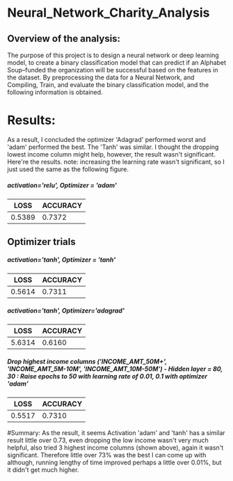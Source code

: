 # Neural_Network_Charity_Analysis

## Overview of the analysis: 
The purpose of this project is to design a neural network or deep learning model, 
to create a binary classification model that can predict if an Alphabet Soup–funded 
the organization will be successful based on the features in the dataset. By preprocessing the data for a Neural Network, and Compiling, 
Train, and evaluate the binary classification model, and the following information is obtained.

# Results: 
As a result, I concluded the optimizer 'Adagrad' performed worst and 'adam' performed the best.  The 'Tanh' was similar. I thought the dropping lowest income column might help, however, the result
wasn't significant.  Here're the results. note: increasing the learning rate wasn't significant, so I just used the same as the following figure.

##### activation='relu', Optimizer = 'adam'

| LOSS  | ACCURACY |
|---|---|
| 0.5389 |  0.7372 | 

## Optimizer trials

##### activation='tanh', Optimizer = 'tanh'
| LOSS  | ACCURACY |
|---|---|
| 0.5614 | 0.7311 | 

##### activation='tanh', Optimizer='adagrad'
| LOSS  | ACCURACY |
|---|---|
| 5.6314 | 0.6160 | 

##### Drop highest income columns ('INCOME_AMT_50M+', 'INCOME_AMT_5M-10M', 'INCOME_AMT_10M-50M') - Hidden layer = 80, 30 : Raise epochs to 50 with learning rate of 0.01, 0.1 with optimizer 'adam'
| LOSS  | ACCURACY |
|---|---|
| 0.5517 | 0.7310 | 

#Summary:  As the result, it seems Activation 'adam' and 'tanh' has a similar result little over 0.73, even dropping the low income wasn't very much helpful, also tried 3 highest income columns (shown above), again it wasn't significant. Therefore little over 73% was the best I can come up with although, running lengthy of time improved perhaps a little over 0.01%, but it didn't get much higher.
